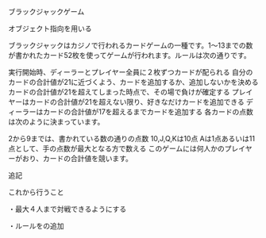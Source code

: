 ブラックジャックゲーム

オブジェクト指向を用いる

ブラックジャックはカジノで行われるカードゲームの一種です。1〜13までの数が書かれたカード52枚を使ってゲームが行われます。ルールは次の通りです。

実行開始時、ディーラーとプレイヤー全員に２枚ずつカードが配られる
自分のカードの合計値が21に近づくよう、カードを追加するか、追加しないかを決める
カードの合計値が21を超えてしまった時点で、その場で負けが確定する
プレイヤーはカードの合計値が21を超えない限り、好きなだけカードを追加できる
ディーラーはカードの合計値が17を超えるまでカードを追加する
各カードの点数は次のように決まっています。

2から9までは、書かれている数の通りの点数
10,J,Q,Kは10点
Aは1点あるいは11点として、手の点数が最大となる方で数える
このゲームには何人かのプレイヤーがおり、カードの合計値を競います。


追記

これから行うこと

・最大４人まで対戦できるようにする

・ルールをの追加
